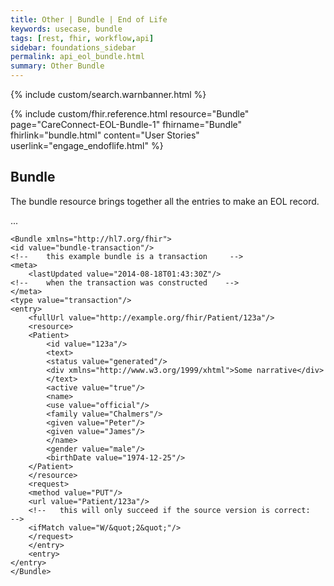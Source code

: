 ```yaml
---
title: Other | Bundle | End of Life
keywords: usecase, bundle
tags: [rest, fhir, workflow,api]
sidebar: foundations_sidebar
permalink: api_eol_bundle.html
summary: Other Bundle
---
```


{% include custom/search.warnbanner.html %}

{% include custom/fhir.reference.html resource="Bundle" page="CareConnect-EOL-Bundle-1" fhirname="Bundle" fhirlink="bundle.html" content="User Stories" userlink="engage_endoflife.html" %}

## Bundle ##

The bundle resource brings together all the entries to make an EOL record. 

...

	<Bundle xmlns="http://hl7.org/fhir">
	<id value="bundle-transaction"/> 
	<!--    this example bundle is a transaction     -->
	<meta> 
		<lastUpdated value="2014-08-18T01:43:30Z"/> 
	<!--    when the transaction was constructed    -->
	</meta> 
	<type value="transaction"/> 
	<entry> 
		<fullUrl value="http://example.org/fhir/Patient/123a"/> 
		<resource> 
		<Patient> 
			<id value="123a"/> 
			<text> 
			<status value="generated"/> 
			<div xmlns="http://www.w3.org/1999/xhtml">Some narrative</div> 
			</text> 
			<active value="true"/> 
			<name> 
			<use value="official"/> 
			<family value="Chalmers"/> 
			<given value="Peter"/> 
			<given value="James"/> 
			</name> 
			<gender value="male"/> 
			<birthDate value="1974-12-25"/> 
		</Patient> 
		</resource> 
		<request> 
		<method value="PUT"/> 
		<url value="Patient/123a"/> 
		<!--   this will only succeed if the source version is correct:   -->
		<ifMatch value="W/&quot;2&quot;"/> 
		</request> 
		</entry> 
		<entry>  
	</entry> 
	</Bundle> 